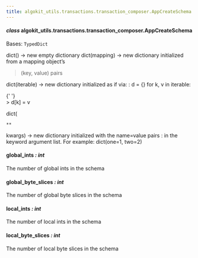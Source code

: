 ```yaml
---
title: algokit_utils.transactions.transaction_composer.AppCreateSchema
---
```


#### _class_ algokit_utils.transactions.transaction_composer.AppCreateSchema

Bases: `TypedDict`

dict() -> new empty dictionary
dict(mapping) -> new dictionary initialized from a mapping object’s

> (key, value) pairs

dict(iterable) -> new dictionary initialized as if via:
: d = {}
for k, v in iterable:

{' '}
<br />> d[k] = v

dict(

```
**
```

kwargs) -> new dictionary initialized with the name=value pairs
: in the keyword argument list. For example: dict(one=1, two=2)

#### global_ints _: int_

The number of global ints in the schema

#### global_byte_slices _: int_

The number of global byte slices in the schema

#### local_ints _: int_

The number of local ints in the schema

#### local_byte_slices _: int_

The number of local byte slices in the schema

